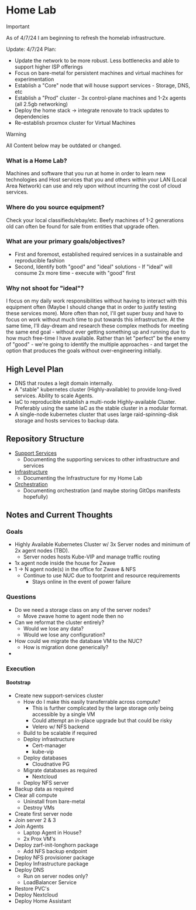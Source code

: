 # Home Lab

> [!IMPORTANT]  
> As of 4/7/24 I am beginning to refresh the homelab infrastructure.

Update: 4/7/24
Plan:
- Update the network to be more robust. Less bottlenecks and able to support higher ISP offerings
- Focus on bare-metal for persistent machines and virtual machines for experimentation
- Establish a "Core" node that will house support services - Storage, DNS, etc
- Establish a "Prod" cluster - 3x control-plane machines and 1-2x agents (all 2.5gb networking)
- Deploy the home stack -> integrate renovate to track updates to dependencies
- Re-establish proxmox cluster for Virtual Machines

> [!WARNING]
> All Content below may be outdated or changed.

### What is a Home Lab?
Machines and software that you run at home in order to learn new technologies and Host services that you and others within your LAN (Local Area Network) can use and rely upon without incurring the cost of cloud services.

### Where do you source equipment?
Check your local classifieds/ebay/etc. Beefy machines of 1-2 generations old can often be found for sale from entities that upgrade often. 

### What are your primary goals/objectives?
- First and foremost, established required services in a sustainable and reproducible fashion
- Second, Identify both "good" and "ideal" solutions - If "ideal" will consume 2x more time - execute with "good" first

### Why not shoot for "ideal"?
I focus on my daily work responsibilities without having to interact with this equipment often (Maybe I should change that in order to justify testing these services more). More often than not, I'll get super busy and have to focus on work without much time to put towards this infrastructure. At the same time, I'll day-dream and research these complex methods for meeting the same end goal -  without ever getting something up and running due to how much free-time I have available. Rather than let "perfect" be the enemy of "good" - we're going to identify the multiple approaches - and target the option that produces the goals without over-engineering initially. 

## High Level Plan
- DNS that routes a legit domain internally.
- A "stable" kubernetes cluster (Highly-available) to provide long-lived services. Ability to scale Agents.
- IaC to reproducible establish a multi-node Highly-available Cluster. Preferably using the same IaC as the stable cluster in a modular format.
- A single-node kubernetes cluster that uses large raid-spinning-disk storage and hosts services to backup data.

## Repository Structure
- [Support Services](./0-Support_Services/README.md)
  - Documenting the supporting services to other infrastructure and services
- [Infrastructure](./1-Infrastructure/README.md)
  - Documenting the Infrastructure for my Home Lab
- [Orchestration](./2-Orchestration/README.md)
  - Documenting orchestration (and maybe storing GitOps manifests hopefully)

## Notes and Current Thoughts

### Goals
- Highly Available Kubernetes Cluster w/ 3x Server nodes and minimum of 2x agent nodes (TBD).
  - Server nodes hosts Kube-VIP and manage traffic routing
- 1x agent node inside the house for Zwave
- 1 -> N agent node(s) in the office for Zwave & NFS
  - Continue to use NUC due to footprint and resource requirements
    - Stays online in the event of power failure

### Questions
- Do we need a storage class on any of the server nodes?
  - Move zwave home to agent node then no
- Can we reformat the cluster entirely? 
  - Would we lose any data?
  - Would we lose any configuration?
- How could we migrate the database VM to the NUC?
  - How is migration done generically?
- 
### Execution

#### Bootstrap
- Create new support-services cluster
  - How do I make this easily transferrable across compute?
    - This is further complicated by the large storage only being accessible by a single VM
    - Could attempt an in-place upgrade but that could be risky
    - Velero w/ NFS backend 
  - Build to be scalable if required
  - Deploy infrastructure
    - Cert-manager
    - kube-vip
  - Deploy databases
    - Cloudnative PG
  - Migrate databases as required
    - Nextcloud
  - Deploy NFS server
- Backup data as required
- Clear all compute
  - Uninstall from bare-metal
  - Destroy VMs
- Create first server node
- Join server 2 & 3
- Join Agents
  - Laptop Agent in House?
  - 2x Prox VM's 
- Deploy zarf-init-longhorn package
  - Add NFS backup endpoint
- Deploy NFS provisioner package
- Deploy Infrastructure package
- Deploy DNS
  - Run on server nodes only?
  - LoadBalancer Service
- Restore PVC's
- Deploy Nextcloud
- Deploy Home Assistant


